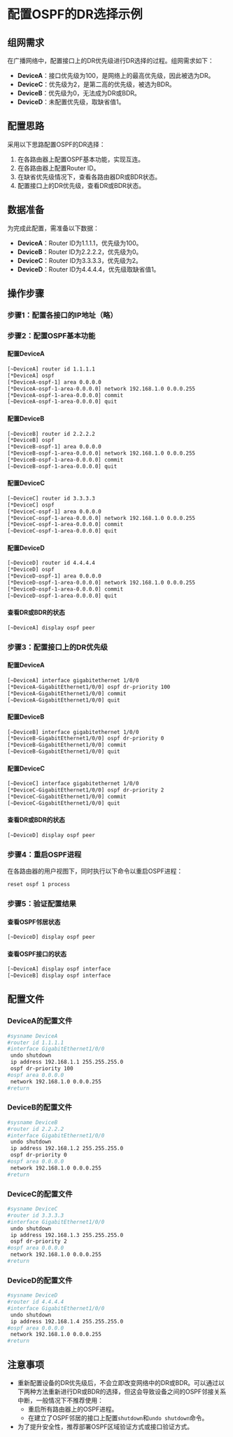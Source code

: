 # 配置OSPF的DR选择示例

## 组网需求

在广播网络中，配置接口上的DR优先级进行DR选择的过程。组网需求如下：

- **DeviceA**：接口优先级为100，是网络上的最高优先级，因此被选为DR。
- **DeviceC**：优先级为2，是第二高的优先级，被选为BDR。
- **DeviceB**：优先级为0，无法成为DR或BDR。
- **DeviceD**：未配置优先级，取缺省值1。

## 配置思路

采用以下思路配置OSPF的DR选择：

1. 在各路由器上配置OSPF基本功能，实现互连。
2. 在各路由器上配置Router ID。
3. 在缺省优先级情况下，查看各路由器DR或BDR状态。
4. 配置接口上的DR优先级，查看DR或BDR状态。

## 数据准备

为完成此配置，需准备以下数据：

- **DeviceA**：Router ID为1.1.1.1，优先级为100。
- **DeviceB**：Router ID为2.2.2.2，优先级为0。
- **DeviceC**：Router ID为3.3.3.3，优先级为2。
- **DeviceD**：Router ID为4.4.4.4，优先级取缺省值1。

## 操作步骤

### 步骤1：配置各接口的IP地址（略）

### 步骤2：配置OSPF基本功能

#### 配置DeviceA

```bash
[~DeviceA] router id 1.1.1.1
[*DeviceA] ospf
[*DeviceA-ospf-1] area 0.0.0.0
[*DeviceA-ospf-1-area-0.0.0.0] network 192.168.1.0 0.0.0.255
[*DeviceA-ospf-1-area-0.0.0.0] commit
[~DeviceA-ospf-1-area-0.0.0.0] quit
```

#### 配置DeviceB

```bash
[~DeviceB] router id 2.2.2.2
[*DeviceB] ospf
[*DeviceB-ospf-1] area 0.0.0.0
[*DeviceB-ospf-1-area-0.0.0.0] network 192.168.1.0 0.0.0.255
[*DeviceB-ospf-1-area-0.0.0.0] commit
[~DeviceB-ospf-1-area-0.0.0.0] quit
```

#### 配置DeviceC

```bash
[~DeviceC] router id 3.3.3.3
[*DeviceC] ospf
[*DeviceC-ospf-1] area 0.0.0.0
[*DeviceC-ospf-1-area-0.0.0.0] network 192.168.1.0 0.0.0.255
[*DeviceC-ospf-1-area-0.0.0.0] commit
[~DeviceC-ospf-1-area-0.0.0.0] quit
```

#### 配置DeviceD

```bash
[~DeviceD] router id 4.4.4.4
[*DeviceD] ospf
[*DeviceD-ospf-1] area 0.0.0.0
[*DeviceD-ospf-1-area-0.0.0.0] network 192.168.1.0 0.0.0.255
[*DeviceD-ospf-1-area-0.0.0.0] commit
[~DeviceD-ospf-1-area-0.0.0.0] quit
```

#### 查看DR或BDR的状态

```bash
[~DeviceA] display ospf peer
```

### 步骤3：配置接口上的DR优先级

#### 配置DeviceA

```bash
[~DeviceA] interface gigabitethernet 1/0/0
[*DeviceA-GigabitEthernet1/0/0] ospf dr-priority 100
[*DeviceA-GigabitEthernet1/0/0] commit
[~DeviceA-GigabitEthernet1/0/0] quit
```

#### 配置DeviceB

```bash
[~DeviceB] interface gigabitethernet 1/0/0
[*DeviceB-GigabitEthernet1/0/0] ospf dr-priority 0
[*DeviceB-GigabitEthernet1/0/0] commit
[~DeviceB-GigabitEthernet1/0/0] quit
```

#### 配置DeviceC

```bash
[~DeviceC] interface gigabitethernet 1/0/0
[*DeviceC-GigabitEthernet1/0/0] ospf dr-priority 2
[*DeviceC-GigabitEthernet1/0/0] commit
[~DeviceC-GigabitEthernet1/0/0] quit
```

#### 查看DR或BDR的状态

```bash
[~DeviceD] display ospf peer
```

### 步骤4：重启OSPF进程

在各路由器的用户视图下，同时执行以下命令以重启OSPF进程：

```bash
reset ospf 1 process
```

### 步骤5：验证配置结果

#### 查看OSPF邻居状态

```bash
[~DeviceD] display ospf peer
```

#### 查看OSPF接口的状态

```bash
[~DeviceA] display ospf interface
[~DeviceB] display ospf interface
```

## 配置文件

### DeviceA的配置文件

```bash
#sysname DeviceA
#router id 1.1.1.1
#interface GigabitEthernet1/0/0
 undo shutdown
 ip address 192.168.1.1 255.255.255.0
 ospf dr-priority 100
#ospf area 0.0.0.0
 network 192.168.1.0 0.0.0.255
#return
```

### DeviceB的配置文件

```bash
#sysname DeviceB
#router id 2.2.2.2
#interface GigabitEthernet1/0/0
 undo shutdown
 ip address 192.168.1.2 255.255.255.0
 ospf dr-priority 0
#ospf area 0.0.0.0
 network 192.168.1.0 0.0.0.255
#return
```

### DeviceC的配置文件

```bash
#sysname DeviceC
#router id 3.3.3.3
#interface GigabitEthernet1/0/0
 undo shutdown
 ip address 192.168.1.3 255.255.255.0
 ospf dr-priority 2
#ospf area 0.0.0.0
 network 192.168.1.0 0.0.0.255
#return
```

### DeviceD的配置文件

```bash
#sysname DeviceD
#router id 4.4.4.4
#interface GigabitEthernet1/0/0
 undo shutdown
 ip address 192.168.1.4 255.255.255.0
#ospf area 0.0.0.0
 network 192.168.1.0 0.0.0.255
#return
```

## 注意事项

- 重新配置设备的DR优先级后，不会立即改变网络中的DR或BDR。可以通过以下两种方法重新进行DR或BDR的选择，但这会导致设备之间的OSPF邻接关系中断，一般情况下不推荐使用：
  - 重启所有路由器上的OSPF进程。
  - 在建立了OSPF邻居的接口上配置`shutdown`和`undo shutdown`命令。
- 为了提升安全性，推荐部署OSPF区域验证方式或接口验证方式。